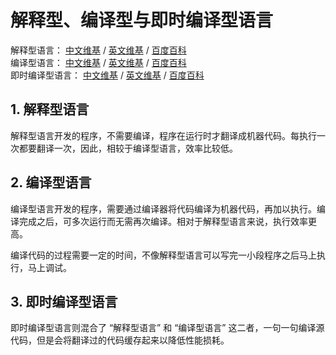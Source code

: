 # 解释型、编译型与即时编译型语言<!-- omit in toc -->

解释型语言： [中文维基](https://zh.wikipedia.org/wiki/直譯語言) / [英文维基](<https://en.wikipedia.org/wiki/Interpreter_(computing)>) / [百度百科](https://baike.baidu.com/item/解释型语言)  
编译型语言： [中文维基](https://zh.wikipedia.org/wiki/編譯語言) / [英文维基](https://en.wikipedia.org/wiki/Compiled_language) / [百度百科](https://baike.baidu.com/item/编译型语言)  
即时编译型语言： [中文维基](https://zh.wikipedia.org/wiki/即時編譯) / [英文维基](https://en.wikipedia.org/wiki/Just-in-time_compilation) / [百度百科](https://baike.baidu.com/item/实时编译)

## 1. 解释型语言

解释型语言开发的程序，不需要编译，程序在运行时才翻译成机器代码。每执行一次都要翻译一次，因此，相较于编译型语言，效率比较低。

## 2. 编译型语言

编译型语言开发的程序，需要通过编译器将代码编译为机器代码，再加以执行。编译完成之后，可多次运行而无需再次编译。相对于解释型语言来说，执行效率更高。

编译代码的过程需要一定的时间，不像解释型语言可以写完一小段程序之后马上执行，马上调试。

## 3. 即时编译型语言

即时编译型语言则混合了 “解释型语言” 和 “编译型语言” 这二者，一句一句编译源代码，但是会将翻译过的代码缓存起来以降低性能损耗。
